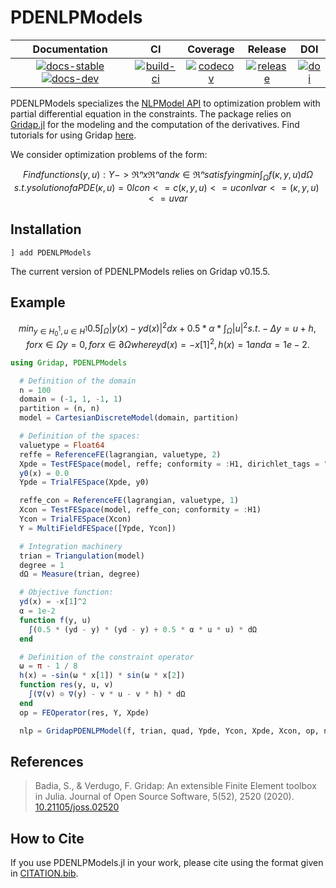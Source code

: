 # PDENLPModels

| **Documentation** | **CI** | **Coverage** | **Release** | **DOI** |
|:-----------------:|:------:|:------------:|:-----------:|:-------:|
| [![docs-stable][docs-stable-img]][docs-stable-url] [![docs-dev][docs-dev-img]][docs-dev-url] | [![build-ci][build-ci-img]][build-ci-url] | [![codecov][codecov-img]][codecov-url] | [![release][release-img]][release-url] | [![doi][doi-img]][doi-url] |

[docs-stable-img]: https://img.shields.io/badge/docs-stable-blue.svg
[docs-stable-url]: https://JuliaSmoothOptimizers.github.io/PDENLPModels.jl/stable
[docs-dev-img]: https://img.shields.io/badge/docs-dev-purple.svg
[docs-dev-url]: https://JuliaSmoothOptimizers.github.io/PDENLPModels.jl/dev
[build-ci-img]: https://github.com/JuliaSmoothOptimizers/PDENLPModels.jl/workflows/CI/badge.svg?branch=main
[build-ci-url]: https://github.com/JuliaSmoothOptimizers/PDENLPModels.jl/actions
[codecov-img]: https://codecov.io/gh/JuliaSmoothOptimizers/PDENLPModels.jl/branch/main/graph/badge.svg
[codecov-url]: https://codecov.io/gh/JuliaSmoothOptimizers/PDENLPModels.jl
[release-img]: https://img.shields.io/github/v/release/JuliaSmoothOptimizers/PDENLPModels.jl.svg?style=flat-square
[release-url]: https://github.com/JuliaSmoothOptimizers/PDENLPModels.jl/releases
[doi-img]: https://zenodo.org/badge/DOI/10.5281/zenodo.5056629.svg
[doi-url]: https://doi.org/10.5281/zenodo.5056629

PDENLPModels specializes the [NLPModel API](https://github.com/JuliaSmoothOptimizers/NLPModels.jl) to optimization problem with partial differential equation in the constraints. The package relies on [Gridap.jl](https://github.com/gridap/Gridap.jl) for the modeling and the computation of the derivatives. Find tutorials for using Gridap [here](https://github.com/gridap/Tutorials).

We consider optimization problems of the form:
```math
Find functions (y,u): Y -> ℜⁿ x ℜⁿ and κ ∈ ℜⁿ satisfying

min      ∫_Ω​ f(κ,y,u) dΩ​
s.t.     y solution of a PDE(κ,u)=0
         lcon <= c(κ,y,u) <= ucon
         lvar <= (κ,y,u)  <= uvar
```

## Installation

```
] add PDENLPModels
```
The current version of PDENLPModels relies on Gridap v0.15.5.

## Example

```math
min_{y ∈ H^1_0,u ∈ H^1}   0.5 ∫_Ω​ |y(x) - yd(x)|^2dx + 0.5 * α * ∫_Ω​ |u|^2
 s.t.         -Δy = u + h,   for    x ∈  Ω
               y  = 0,       for    x ∈ ∂Ω
where yd(x) = -x[1]^2, h(x) = 1 and α = 1e-2.
```

```julia
using Gridap, PDENLPModels

  # Definition of the domain
  n = 100
  domain = (-1, 1, -1, 1)
  partition = (n, n)
  model = CartesianDiscreteModel(domain, partition)

  # Definition of the spaces:
  valuetype = Float64
  reffe = ReferenceFE(lagrangian, valuetype, 2)
  Xpde = TestFESpace(model, reffe; conformity = :H1, dirichlet_tags = "boundary")
  y0(x) = 0.0
  Ypde = TrialFESpace(Xpde, y0)

  reffe_con = ReferenceFE(lagrangian, valuetype, 1)
  Xcon = TestFESpace(model, reffe_con; conformity = :H1)
  Ycon = TrialFESpace(Xcon)
  Y = MultiFieldFESpace([Ypde, Ycon])

  # Integration machinery
  trian = Triangulation(model)
  degree = 1
  dΩ = Measure(trian, degree)

  # Objective function:
  yd(x) = -x[1]^2
  α = 1e-2
  function f(y, u)
    ∫(0.5 * (yd - y) * (yd - y) + 0.5 * α * u * u) * dΩ
  end

  # Definition of the constraint operator
  ω = π - 1 / 8
  h(x) = -sin(ω * x[1]) * sin(ω * x[2])
  function res(y, u, v)
    ∫(∇(v) ⊙ ∇(y) - v * u - v * h) * dΩ
  end
  op = FEOperator(res, Y, Xpde)

  nlp = GridapPDENLPModel(f, trian, quad, Ypde, Ycon, Xpde, Xcon, op, name = "Control elastic membrane")
```

## References

> Badia, S., & Verdugo, F.
> Gridap: An extensible Finite Element toolbox in Julia.
> Journal of Open Source Software, 5(52), 2520 (2020).
> [10.21105/joss.02520](https://doi.org/10.21105/joss.02520)

## How to Cite

If you use PDENLPModels.jl in your work, please cite using the format given in [CITATION.bib](https://github.com/JuliaSmoothOptimizers/PDENLPModels.jl/blob/main/CITATION.bib).